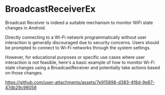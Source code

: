 # BroadcastReceiverEx
Broadcast Receiver is indeed a suitable mechanism to monitor WiFi state changes in Android.

Directly connecting to a Wi-Fi network programmatically without user interaction is generally discouraged due to security concerns. Users should be prompted to connect to Wi-Fi networks through the system settings.

However, for educational purposes or specific use cases where user interaction is not feasible, here's a basic example of how to monitor Wi-Fi state changes using a BroadcastReceiver and potentially take actions based on those changes.



https://github.com/user-attachments/assets/7e915898-d383-4f8d-9e87-47db29c98058

